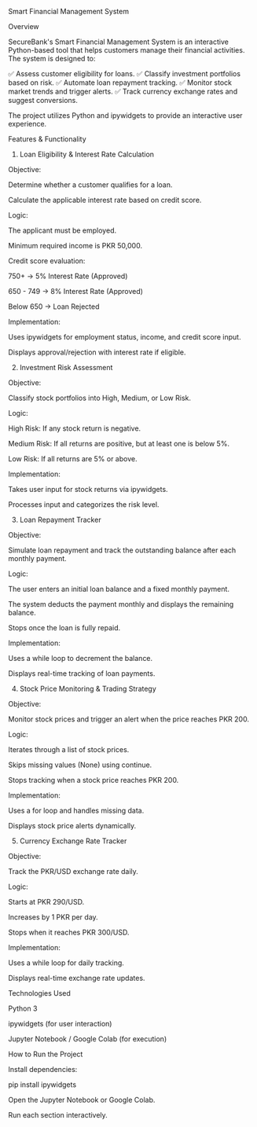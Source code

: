 Smart Financial Management System

Overview

SecureBank's Smart Financial Management System is an interactive Python-based tool that helps customers manage their financial activities. The system is designed to:

✅ Assess customer eligibility for loans.
✅ Classify investment portfolios based on risk.
✅ Automate loan repayment tracking.
✅ Monitor stock market trends and trigger alerts.
✅ Track currency exchange rates and suggest conversions.

The project utilizes Python and ipywidgets to provide an interactive user experience.

Features & Functionality

1. Loan Eligibility & Interest Rate Calculation

Objective:

Determine whether a customer qualifies for a loan.

Calculate the applicable interest rate based on credit score.

Logic:

The applicant must be employed.

Minimum required income is PKR 50,000.

Credit score evaluation:

750+ → 5% Interest Rate (Approved)

650 - 749 → 8% Interest Rate (Approved)

Below 650 → Loan Rejected

Implementation:

Uses ipywidgets for employment status, income, and credit score input.

Displays approval/rejection with interest rate if eligible.

2. Investment Risk Assessment

Objective:

Classify stock portfolios into High, Medium, or Low Risk.

Logic:

High Risk: If any stock return is negative.

Medium Risk: If all returns are positive, but at least one is below 5%.

Low Risk: If all returns are 5% or above.

Implementation:

Takes user input for stock returns via ipywidgets.

Processes input and categorizes the risk level.

3. Loan Repayment Tracker

Objective:

Simulate loan repayment and track the outstanding balance after each monthly payment.

Logic:

The user enters an initial loan balance and a fixed monthly payment.

The system deducts the payment monthly and displays the remaining balance.

Stops once the loan is fully repaid.

Implementation:

Uses a while loop to decrement the balance.

Displays real-time tracking of loan payments.

4. Stock Price Monitoring & Trading Strategy

Objective:

Monitor stock prices and trigger an alert when the price reaches PKR 200.

Logic:

Iterates through a list of stock prices.

Skips missing values (None) using continue.

Stops tracking when a stock price reaches PKR 200.

Implementation:

Uses a for loop and handles missing data.

Displays stock price alerts dynamically.

5. Currency Exchange Rate Tracker

Objective:

Track the PKR/USD exchange rate daily.

Logic:

Starts at PKR 290/USD.

Increases by 1 PKR per day.

Stops when it reaches PKR 300/USD.

Implementation:

Uses a while loop for daily tracking.

Displays real-time exchange rate updates.

Technologies Used

Python 3

ipywidgets (for user interaction)

Jupyter Notebook / Google Colab (for execution)

How to Run the Project

Install dependencies:

pip install ipywidgets

Open the Jupyter Notebook or Google Colab.

Run each section interactively.
